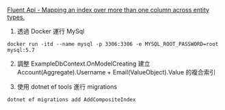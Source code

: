 [Fluent Api - Mapping an index over more than one column across entity types.](https://github.com/dotnet/efcore/issues/11336)

1. 透過 Docker 運行 MySql
```
docker run -itd --name mysql -p 3306:3306 -e MYSQL_ROOT_PASSWORD=root mysql:5.7
```

2. 調整 ExampleDbContext.OnModelCreating 建立 Account(Aggregate).Username + Email(ValueObject).Value 的複合索引

3. 使用 dotnet ef tools 進行 migrations
```
dotnet ef migrations add AddCompositeIndex
```